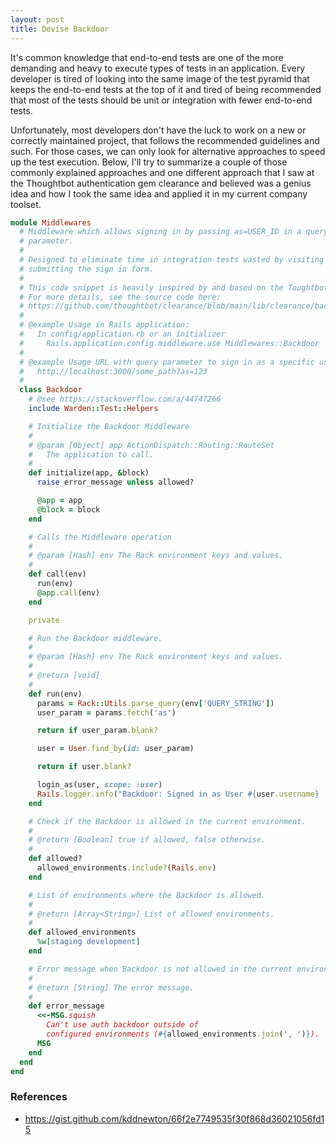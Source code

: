 ```yaml
---
layout: post
title: Devise Backdoor
---
```


It's common knowledge that end-to-end tests are one of the more demanding and heavy to execute types of tests in an application. Every developer is tired of looking into the same image of the test pyramid that keeps the end-to-end tests at the top of it and tired of being recommended that most of the tests should be unit or integration with fewer end-to-end tests.

Unfortunately, most developers don't have the luck to work on a new or correctly maintained project, that follows the recommended guidelines and such. For those cases, we can only look for alternative approaches to speed up the test execution. Below, I'll try to summarize a couple of those commonly explained approaches and one different approach that I saw at the Thoughtbot authentication gem clearance and believed was a genius idea and how I took the same idea and applied it in my current company toolset.

<!-- Explain the common test cases -->

<!-- Explain common speed up tools and alternatives -->

<!-- Explain your approach -->

<!-- Show some real usage data -->

```ruby
module Middlewares
  # Middleware which allows signing in by passing as=USER_ID in a query
  # parameter.
  #
  # Designed to eliminate time in integration tests wasted by visiting and
  # submitting the sign in form.
  #
  # This code snippet is heavily inspired by and based on the Toughtbot Clearance gem Backdoor
  # For more details, see the source code here:
  # https://github.com/thoughtbot/clearance/blob/main/lib/clearance/back_door.rb
  #
  # @example Usage in Rails application:
  #   In config/application.rb or an initializer
  #     Rails.application.config.middleware.use Middlewares::Backdoor
  #
  # @example Usage URL with query parameter to sign in as a specific user:
  #   http://localhost:3000/some_path?as=123
  #
  class Backdoor
    # @see https://stackoverflow.com/a/44747266
    include Warden::Test::Helpers

    # Initialize the Backdoor Middleware
    #
    # @param [Object] app ActionDispatch::Routing::RouteSet
    #   The application to call.
    #
    def initialize(app, &block)
      raise error_message unless allowed?

      @app = app
      @block = block
    end

    # Calls the Middleware operation
    #
    # @param [Hash] env The Rack environment keys and values.
    #
    def call(env)
      run(env)
      @app.call(env)
    end

    private

    # Run the Backdoor middleware.
    #
    # @param [Hash] env The Rack environment keys and values.
    #
    # @return [void]
    #
    def run(env)
      params = Rack::Utils.parse_query(env['QUERY_STRING'])
      user_param = params.fetch('as')

      return if user_param.blank?

      user = User.find_by(id: user_param)

      return if user.blank?

      login_as(user, scope: :user)
      Rails.logger.info("Backdoor: Signed in as User #{user.username} [id: #{user.id}]")
    end

    # Check if the Backdoor is allowed in the current environment.
    #
    # @return [Boolean] true if allowed, false otherwise.
    #
    def allowed?
      allowed_environments.include?(Rails.env)
    end

    # List of environments where the Backdoor is allowed.
    #
    # @return [Array<String>] List of allowed environments.
    #
    def allowed_environments
      %w[staging development]
    end

    # Error message when Backdoor is not allowed in the current environment.
    #
    # @return [String] The error message.
    #
    def error_message
      <<-MSG.squish
        Can't use auth backdoor outside of
        configured environments (#{allowed_environments.join(', ')}).
      MSG
    end
  end
end
```

### References
- https://gist.github.com/kddnewton/66f2e7749535f30f868d36021056fd15

